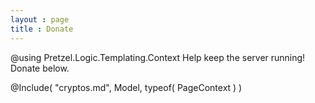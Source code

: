 ```yaml
---
layout : page
title : Donate
---
```


@using Pretzel.Logic.Templating.Context
Help keep the server running!  Donate below.

@Include( "cryptos.md", Model, typeof( PageContext ) )
